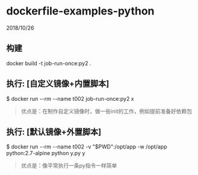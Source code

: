 # dockerfile-examples-python
2018/10/26


构建
---
docker build -t job-run-once:py2 .


执行: [自定义镜像+内置脚本]
---
$ docker run --rm --name t002 job-run-once:py2
x

> 优点是：在制作自定义镜像时，做一些init的工作，例如提前准备好依赖包

执行: [默认镜像+外置脚本]
---
$ docker run --rm --name t002 -v "$PWD":/opt/app -w /opt/app python:2.7-alpine python y.py
y

> 优点是：像平常执行一条py指令一样简单

